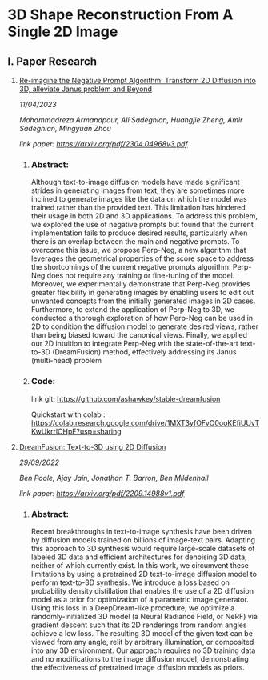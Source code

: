 # 3D Shape Reconstruction From A Single 2D Image
## I. Paper Research

1. [Re-imagine the Negative Prompt Algorithm: Transform 2D Diffusion into 3D, alleviate Janus problem and Beyond](https://arxiv.org/pdf/2304.04968v3.pdf)

    _11/04/2023_
    
    _Mohammadreza Armandpour, Ali Sadeghian, Huangjie Zheng, Amir Sadeghian, Mingyuan Zhou_
      
   _link paper: https://arxiv.org/pdf/2304.04968v3.pdf_

   1. ### Abstract:
      
      Although text-to-image diffusion models have made significant strides in generating images from text, they are sometimes more inclined to generate images like the data on which the model was trained rather than the provided text. This limitation has hindered their usage in both 2D and 3D applications. To address this problem, we explored the use of negative prompts but found that the current implementation fails to produce desired results, particularly when there is an overlap between the main and negative prompts. To overcome this issue, we propose Perp-Neg, a new algorithm that leverages the geometrical properties of the score space to address the shortcomings of the current negative prompts algorithm. Perp-Neg does not require any training or fine-tuning of the model. Moreover, we experimentally demonstrate that Perp-Neg provides greater flexibility in generating images by enabling users to edit out unwanted concepts from the initially generated images in 2D cases. Furthermore, to extend the application of Perp-Neg to 3D, we conducted a thorough exploration of how Perp-Neg can be used in 2D to condition the diffusion model to generate desired views, rather than being biased toward the canonical views. Finally, we applied our 2D intuition to integrate Perp-Neg with the state-of-the-art text-to-3D (DreamFusion) method, effectively addressing its Janus (multi-head) problem
   2. ### Code:
      link git: https://github.com/ashawkey/stable-dreamfusion
   
      Quickstart with colab :  https://colab.research.google.com/drive/1MXT3yfOFvO0ooKEfiUUvTKwUkrrlCHpF?usp=sharing
2. [DreamFusion: Text-to-3D using 2D Diffusion](https://arxiv.org/pdf/2209.14988v1.pdf)
   
   _29/09/2022_
    
    _Ben Poole, Ajay Jain, Jonathan T. Barron, Ben Mildenhall_
      
   _link paper: https://arxiv.org/pdf/2209.14988v1.pdf_

   1. ### Abstract:
   
      Recent breakthroughs in text-to-image synthesis have been driven by diffusion models trained on billions of image-text pairs. Adapting this approach to 3D synthesis would require large-scale datasets of labeled 3D data and efficient architectures for denoising 3D data, neither of which currently exist. In this work, we circumvent these limitations by using a pretrained 2D text-to-image diffusion model to perform text-to-3D synthesis. We introduce a loss based on probability density distillation that enables the use of a 2D diffusion model as a prior for optimization of a parametric image generator. Using this loss in a DeepDream-like procedure, we optimize a randomly-initialized 3D model (a Neural Radiance Field, or NeRF) via gradient descent such that its 2D renderings from random angles achieve a low loss. The resulting 3D model of the given text can be viewed from any angle, relit by arbitrary illumination, or composited into any 3D environment. Our approach requires no 3D training data and no modifications to the image diffusion model, demonstrating the effectiveness of pretrained image diffusion models as priors.
   